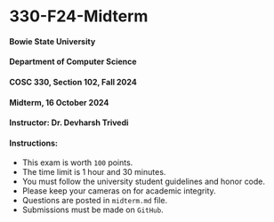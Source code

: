 # 330-F24-Midterm


#### Bowie State University
#### Department of Computer Science
#### COSC 330, Section 102, Fall 2024
#### Midterm, 16 October 2024
#### Instructor: Dr. Devharsh Trivedi


#### Instructions:
- This exam is worth ```100``` points.
- The time limit is 1 hour and 30 minutes.
- You must follow the university student guidelines and honor code.
- Please keep your cameras on for academic integrity.
- Questions are posted in ```midterm.md``` file.
- Submissions must be made on ```GitHub```.
